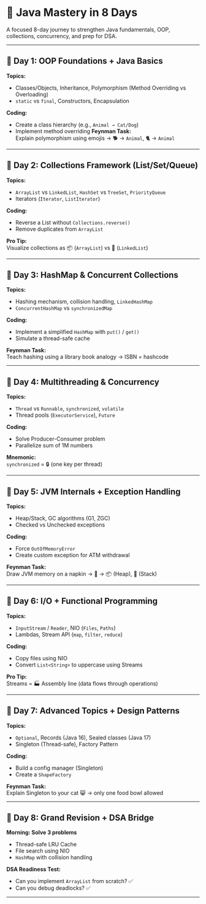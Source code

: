 # 🧠 Java Mastery in 8 Days

A focused 8-day journey to strengthen Java fundamentals, OOP, collections, concurrency, and prep for DSA.

---
## 📌 Day 1: OOP Foundations + Java Basics
**Topics:**
- Classes/Objects, Inheritance, Polymorphism (Method Overriding vs Overloading)
- `static` vs `final`, Constructors, Encapsulation
  
**Coding:**
- Create a class hierarchy (e.g., `Animal → Cat/Dog`)
- Implement method overriding
**Feynman Task:**  
Explain polymorphism using emojis → 🐕 → `Animal`, 🐈 → `Animal`

---

## 📌 Day 2: Collections Framework (List/Set/Queue)
**Topics:**
- `ArrayList` vs `LinkedList`, `HashSet` vs `TreeSet`, `PriorityQueue`
- Iterators (`Iterator`, `ListIterator`)

**Coding:**
- Reverse a List without `Collections.reverse()`
- Remove duplicates from `ArrayList`

**Pro Tip:**  
Visualize collections as 📦 (`ArrayList`) vs 🚂 (`LinkedList`)

---

## 📌 Day 3: HashMap & Concurrent Collections
**Topics:**
- Hashing mechanism, collision handling, `LinkedHashMap`
- `ConcurrentHashMap` vs `synchronizedMap`

**Coding:**
- Implement a simplified `HashMap` with `put()` / `get()`
- Simulate a thread-safe cache

**Feynman Task:**  
Teach hashing using a library book analogy → ISBN = hashcode

---

## 📌 Day 4: Multithreading & Concurrency

**Topics:**
- `Thread` vs `Runnable`, `synchronized`, `volatile`
- Thread pools (`ExecutorService`), `Future`

**Coding:**
- Solve Producer-Consumer problem
- Parallelize sum of 1M numbers

**Mnemonic:**  
`synchronized` = 🔒 (one key per thread)

---

## 📌 Day 5: JVM Internals + Exception Handling

**Topics:**
- Heap/Stack, GC algorithms (G1, ZGC)
- Checked vs Unchecked exceptions

**Coding:**
- Force `OutOfMemoryError`
- Create custom exception for ATM withdrawal

**Feynman Task:**  
Draw JVM memory on a napkin → 🧠 → 📦 (Heap), 🧵 (Stack)

---

## 📌 Day 6: I/O + Functional Programming

**Topics:**
- `InputStream` / `Reader`, NIO (`Files`, `Paths`)
- Lambdas, Stream API (`map`, `filter`, `reduce`)

**Coding:**
- Copy files using NIO
- Convert `List<String>` to uppercase using Streams

**Pro Tip:**  
Streams = 🏭 Assembly line (data flows through operations)

---

## 📌 Day 7: Advanced Topics + Design Patterns

**Topics:**
- `Optional`, Records (Java 16), Sealed classes (Java 17)
- Singleton (Thread-safe), Factory Pattern

**Coding:**
- Build a config manager (Singleton)
- Create a `ShapeFactory`

**Feynman Task:**  
Explain Singleton to your cat 😸 → only one food bowl allowed

---

## 📌 Day 8: Grand Revision + DSA Bridge

**Morning: Solve 3 problems**
- Thread-safe LRU Cache
- File search using NIO
- `HashMap` with collision handling

**DSA Readiness Test:**
- Can you implement `ArrayList` from scratch? ✅  
- Can you debug deadlocks? ✅

---
